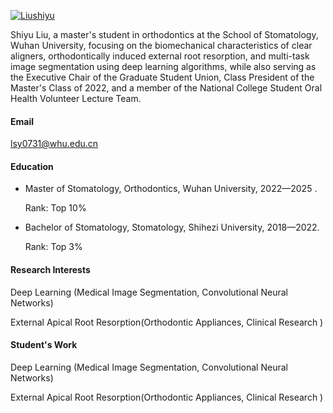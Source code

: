 
[![Liushiyu](https://img.shields.io/badge/Liushiyu-Wechat-green?logo=wechat)](https://docs.qq.com/doc/DSUFJZ2xkYWplSk10)

Shiyu Liu, a master's student in orthodontics at the School of Stomatology, Wuhan University, focusing on the biomechanical characteristics of clear aligners, orthodontically induced external root resorption, and multi-task image segmentation using deep learning algorithms, while also serving as the Executive Chair of the Graduate Student Union, Class President of the Master's Class of 2022, and a member of the National College Student Oral Health Volunteer Lecture Team.

#### Email
lsy0731@whu.edu.cn

#### Education
- Master of Stomatology, Orthodontics, Wuhan University, 2022—2025 .

  Rank: Top 10%

- Bachelor of Stomatology, Stomatology, Shihezi University, 2018—2022.

  Rank: Top 3%

#### Research Interests
Deep Learning (Medical Image Segmentation, Convolutional Neural Networks)

External Apical Root Resorption(Orthodontic Appliances, Clinical Research )

#### Student's Work
Deep Learning (Medical Image Segmentation, Convolutional Neural Networks)

External Apical Root Resorption(Orthodontic Appliances, Clinical Research )
